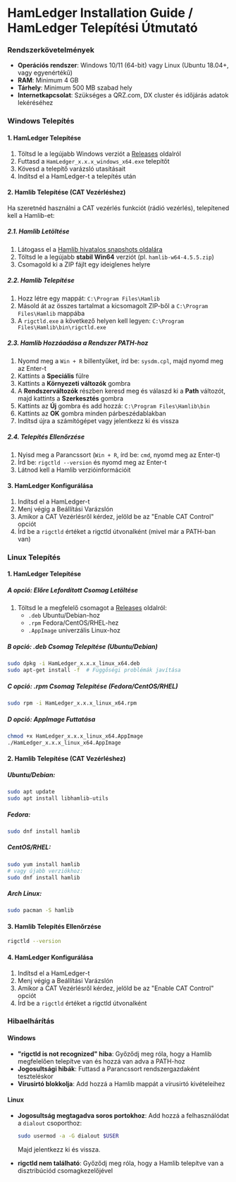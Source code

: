 # HamLedger Installation Guide / HamLedger Telepítési Útmutató

### Rendszerkövetelmények

- **Operációs rendszer**: Windows 10/11 (64-bit) vagy Linux (Ubuntu 18.04+, vagy egyenértékű)
- **RAM**: Minimum 4 GB
- **Tárhely**: Minimum 500 MB szabad hely
- **Internetkapcsolat**: Szükséges a QRZ.com, DX cluster és időjárás adatok lekéréséhez

### Windows Telepítés

#### 1. HamLedger Telepítése

1. Töltsd le a legújabb Windows verziót a [Releases](https://github.com/valibali/hamledger/releases) oldalról
2. Futtasd a `HamLedger_x.x.x_windows_x64.exe` telepítőt
3. Kövesd a telepítő varázsló utasításait
4. Indítsd el a HamLedger-t a telepítés után

#### 2. Hamlib Telepítése (CAT Vezérléshez)

Ha szeretnéd használni a CAT vezérlés funkciót (rádió vezérlés), telepítened kell a Hamlib-et:

##### 2.1. Hamlib Letöltése

1. Látogass el a [Hamlib hivatalos snapshots oldalára](https://hamlib.sourceforge.net/snapshots/)
2. Töltsd le a legújabb **stabil Win64** verziót (pl. `hamlib-w64-4.5.5.zip`)
3. Csomagold ki a ZIP fájlt egy ideiglenes helyre

##### 2.2. Hamlib Telepítése

1. Hozz létre egy mappát: `C:\Program Files\Hamlib`
2. Másold át az összes tartalmat a kicsomagolt ZIP-ből a `C:\Program Files\Hamlib` mappába
3. A `rigctld.exe` a következő helyen kell legyen: `C:\Program Files\Hamlib\bin\rigctld.exe`

##### 2.3. Hamlib Hozzáadása a Rendszer PATH-hoz

1. Nyomd meg a `Win + R` billentyűket, írd be: `sysdm.cpl`, majd nyomd meg az Enter-t
2. Kattints a **Speciális** fülre
3. Kattints a **Környezeti változók** gombra
4. A **Rendszerváltozók** részben keresd meg és válaszd ki a **Path** változót, majd kattints a **Szerkesztés** gombra
5. Kattints az **Új** gombra és add hozzá: `C:\Program Files\Hamlib\bin`
6. Kattints az **OK** gombra minden párbeszédablakban
7. Indítsd újra a számítógépet vagy jelentkezz ki és vissza

##### 2.4. Telepítés Ellenőrzése

1. Nyisd meg a Parancssort (`Win + R`, írd be: `cmd`, nyomd meg az Enter-t)
2. Írd be: `rigctld --version` és nyomd meg az Enter-t
3. Látnod kell a Hamlib verzióinformációit

#### 3. HamLedger Konfigurálása

1. Indítsd el a HamLedger-t
2. Menj végig a Beállítási Varázslón
3. Amikor a CAT Vezérlésről kérdez, jelöld be az "Enable CAT Control" opciót
4. Írd be a `rigctld` értéket a rigctld útvonalként (mivel már a PATH-ban van)

### Linux Telepítés

#### 1. HamLedger Telepítése

##### A opció: Előre Lefordított Csomag Letöltése

1. Töltsd le a megfelelő csomagot a [Releases](https://github.com/valibali/hamledger/releases) oldalról:
   - `.deb` Ubuntu/Debian-hoz
   - `.rpm` Fedora/CentOS/RHEL-hez
   - `.AppImage` univerzális Linux-hoz

##### B opció: .deb Csomag Telepítése (Ubuntu/Debian)

```bash
sudo dpkg -i HamLedger_x.x.x_linux_x64.deb
sudo apt-get install -f  # Függőségi problémák javítása
```

##### C opció: .rpm Csomag Telepítése (Fedora/CentOS/RHEL)

```bash
sudo rpm -i HamLedger_x.x.x_linux_x64.rpm
```

##### D opció: AppImage Futtatása

```bash
chmod +x HamLedger_x.x.x_linux_x64.AppImage
./HamLedger_x.x.x_linux_x64.AppImage
```

#### 2. Hamlib Telepítése (CAT Vezérléshez)

##### Ubuntu/Debian:

```bash
sudo apt update
sudo apt install libhamlib-utils
```

##### Fedora:

```bash
sudo dnf install hamlib
```

##### CentOS/RHEL:

```bash
sudo yum install hamlib
# vagy újabb verziókhoz:
sudo dnf install hamlib
```

##### Arch Linux:

```bash
sudo pacman -S hamlib
```

#### 3. Hamlib Telepítés Ellenőrzése

```bash
rigctld --version
```

#### 4. HamLedger Konfigurálása

1. Indítsd el a HamLedger-t
2. Menj végig a Beállítási Varázslón
3. Amikor a CAT Vezérlésről kérdez, jelöld be az "Enable CAT Control" opciót
4. Írd be a `rigctld` értéket a rigctld útvonalként

### Hibaelhárítás

#### Windows

- **"rigctld is not recognized" hiba**: Győződj meg róla, hogy a Hamlib megfelelően telepítve van és hozzá van adva a PATH-hoz
- **Jogosultsági hibák**: Futtasd a Parancssort rendszergazdaként teszteléskor
- **Vírusirtó blokkolja**: Add hozzá a Hamlib mappát a vírusirtó kivételeihez

#### Linux

- **Jogosultság megtagadva soros portokhoz**: Add hozzá a felhasználódat a `dialout` csoporthoz:

  ```bash
  sudo usermod -a -G dialout $USER
  ```

  Majd jelentkezz ki és vissza.

- **rigctld nem található**: Győződj meg róla, hogy a Hamlib telepítve van a disztribúciód csomagkezelőjével
